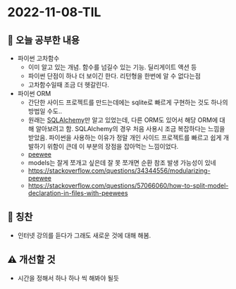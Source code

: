 # 2022-11-08-TIL

## 📝 오늘 공부한 내용
- 파이썬 고차함수
    - 이미 알고 있는 개념. 함수를 넘길수 있는 기능. 딜리게이트 액션 등
    - 파이썬 단점이 하나 더 보이긴 한다. 리턴형을 한번에 알 수 없다는점
    - 고차함수일때 조금 더 헷갈린다.
- 파이썬 ORM
    - 간단한 사이드 프로젝트를 만드는데에는 sqlite로 빠르게 구현하는 것도 하나의 방법일 수도..
    - 원래는 [SQLAlchemy](https://github.com/sqlalchemy/sqlalchemy)만 알고 있었는데, 다른 ORM도 있어서 해당 ORM에 대해 알아보려고 함. SQLAlchemy의 경우 처음 사용시 조금 복잡하다는 느낌을 받았음. 파이썬을 사용하는 이유가 정말 개인 사이드 프로젝트를 빠르고 쉽게 개발하기 위함이 큰데 이 부분의 장점을 잡아먹는 느낌이었다.
    - [peewee](https://github.com/coleifer/peewee)
    - models는 잘게 쪼개고 싶은데 잘 못 쪼개면 순환 참조 발생 가능성이 있네
    - https://stackoverflow.com/questions/34344556/modularizing-peewee
    - https://stackoverflow.com/questions/57066060/how-to-split-model-declaration-in-files-with-peewees


## 👏 칭찬
- 인터넷 강의를 듣다가 그래도 새로운 것에 대해 해봄.

## ⚠️ 개선할 것
- 시간을 정해서 하나 하나 씩 해봐야 될듯